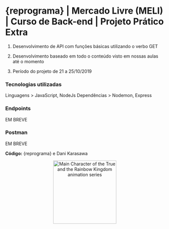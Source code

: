 <h1>{reprograma} | Mercado Livre (MELI) | Curso de Back-end | Projeto Prático Extra</h1>

1. Desenvolvimento de API com funções básicas utilizando o verbo GET

2. Desenvolvimento baseado em todo o conteúdo visto em nossas aulas até o momento 

3. Período do projeto de 21 a 25/10/2019

<h3>Tecnologias utilizadas</h3>
Linguagens > JavaScript, NodeJs
Dependências > Nodemon, Express

<h3>Endpoints</h3>
EM BREVE 

<h3>Postman</h3>
EM BREVE

**Código:** {reprograma} e Dani Karasawa

<p align="center">
  <img src="https://images.app.goo.gl/8kk1eBhf6kpBCfrZ6" width="200" title="True" alt="Main Character of the True and the Rainbow Kingdom animation series">
</p>
